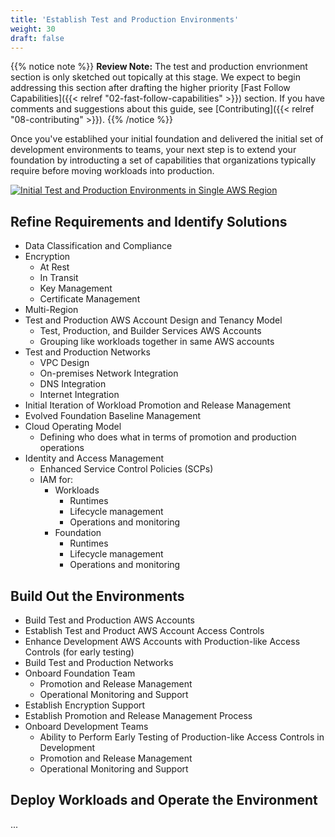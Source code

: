 ```yaml
---
title: 'Establish Test and Production Environments'
weight: 30
draft: false
---
```


{{% notice note %}}
**Review Note:** The test and production envrionment section is only sketched out topically at this stage. We expect to begin addressing this section after drafting the higher priority [Fast Follow Capabilities]({{< relref "02-fast-follow-capabilities" >}}) section. If you have comments and suggestions about this guide, see [Contributing]({{< relref "08-contributing" >}}).
{{% /notice %}}

Once you've establihed your initial foundation and delivered the initial set of development environments to teams, your next step is to extend your foundation by introducting a set of capabilities that organizations typically require before moving workloads into production.

[![Initial Test and Production Environments in Single AWS Region](/images/03-test-production/test-prod-single-region.png)](/images/03-test-production/test-prod-single-region.png)

## Refine Requirements and Identify Solutions

* Data Classification and Compliance
* Encryption
  * At Rest
  * In Transit
  * Key Management 
  * Certificate Management
* Multi-Region
* Test and Production AWS Account Design and Tenancy Model
  * Test, Production, and Builder Services AWS Accounts
  * Grouping like workloads together in same AWS accounts
* Test and Production Networks
  * VPC Design
  * On-premises Network Integration
  * DNS Integration
  * Internet Integration
* Initial Iteration of Workload Promotion and Release Management
* Evolved Foundation Baseline Management
* Cloud Operating Model
  * Defining who does what in terms of promotion and production operations
* Identity and Access Management
  * Enhanced Service Control Policies (SCPs)
  * IAM for:
    * Workloads
      * Runtimes
      * Lifecycle management
      * Operations and monitoring
    * Foundation
      * Runtimes
      * Lifecycle management
      * Operations and monitoring

## Build Out the Environments

* Build Test and Production AWS Accounts
* Establish Test and Product AWS Account Access Controls
* Enhance Development AWS Accounts with Production-like Access Controls (for early testing)
* Build Test and Production Networks
* Onboard Foundation Team
  * Promotion and Release Management
  * Operational Monitoring and Support
* Establish Encryption Support
* Establish Promotion and Release Management Process
* Onboard Development Teams
  * Ability to Perform Early Testing of Production-like Access Controls in Development
  * Promotion and Release Management
  * Operational Monitoring and Support
  
## Deploy Workloads and Operate the Environment

...